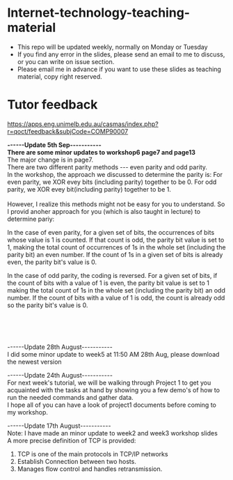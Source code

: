 # Internet-technology-teaching-material
- This repo will be updated weekly, normally on Monday or Tuesday
- If you find any error in the slides, please send an email to me to discuss, or you can write on issue section.
- Please email me in advance if you want to use these slides as teaching material, copy right reserved. 


# Tutor feedback <br>
https://apps.eng.unimelb.edu.au/casmas/index.php?r=qoct/feedback&subjCode=COMP90007



**------Update 5th Sep----------- <br>**
**There are some minor updates to workshop6 page7 and page13** <br>
The major change is in page7.<br>
There are two different parity methods --- even parity and odd parity. <br>
In the workshop, the approach we discussed to determine the parity is: For even parity, we XOR evey bits (including parity) together to be 0. For odd parity, we XOR evey bit(including parity) together to be 1.  <br> <br>
However, I realize this methods might not be easy for you to understand. So I provid anoher approach for you (which is also taught in lecture) to determine pariy: <br>

In the case of even parity, for a given set of bits, the occurrences of bits whose value is 1 is counted. If that count is odd, the parity bit value is set to 1, making the total count of occurrences of 1s in the whole set (including the parity bit) an even number. If the count of 1s in a given set of bits is already even, the parity bit's value is 0. <br>

In the case of odd parity, the coding is reversed. For a given set of bits, if the count of bits with a value of 1 is even, the parity bit value is set to 1 making the total count of 1s in the whole set (including the parity bit) an odd number. If the count of bits with a value of 1 is odd, the count is already odd so the parity bit's value is 0. <br>


<br>
<br>
<br>


------Update 28th August----------- <br>
I did some minor update to week5 at 11:50 AM 28th Aug, please download the newest version 



------Update 24th August----------- <br>
For next week's tutorial, we will be walking through Project 1 to get you acquainted with the tasks at hand by showing you a few demo's of how to run the needed commands and gather data.  <br>
I hope all of you can have a look of project1 documents before coming to my workshop.


------Update 17th August----------- <br>
Note: I have made an minor update to week2 and week3 workshop slides<br>
A more precise definition of TCP is provided:
1. TCP is one of the main protocols in TCP/IP networks
2. Establish Connection between two hosts.
3. Manages flow control and handles retransmission.
